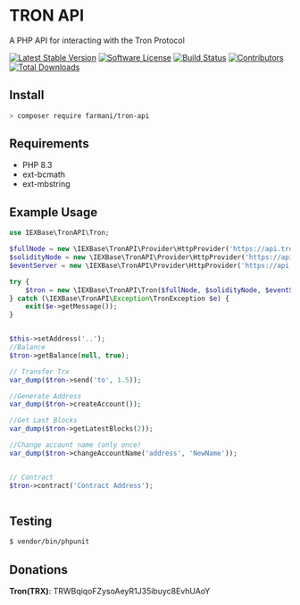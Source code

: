 # TRON API
A PHP API for interacting with the Tron Protocol

[![Latest Stable Version](https://poser.pugx.org/farmani/tron-api/version)](https://packagist.org/packages/farmani/tron-api)
[![Software License](https://img.shields.io/badge/license-MIT-brightgreen.svg?style=flat-square)](LICENSE)
[![Build Status](https://api.travis-ci.com/farmani/tron-api.svg?branch=master)](https://travis-ci.com/farmani/tron-api)
[![Contributors](https://img.shields.io/github/contributors/farmani/tron-api.svg)](https://github.com/farmani/tron-api/graphs/contributors)
[![Total Downloads](https://img.shields.io/packagist/dt/farmani/tron-api.svg?style=flat-square)](https://packagist.org/packages/farmani/tron-api)

## Install

```bash
> composer require farmani/tron-api
```
## Requirements

* PHP 8.3
* ext-bcmath
* ext-mbstring

## Example Usage

```php
use IEXBase\TronAPI\Tron;

$fullNode = new \IEXBase\TronAPI\Provider\HttpProvider('https://api.trongrid.io');
$solidityNode = new \IEXBase\TronAPI\Provider\HttpProvider('https://api.trongrid.io');
$eventServer = new \IEXBase\TronAPI\Provider\HttpProvider('https://api.trongrid.io');

try {
    $tron = new \IEXBase\TronAPI\Tron($fullNode, $solidityNode, $eventServer);
} catch (\IEXBase\TronAPI\Exception\TronException $e) {
    exit($e->getMessage());
}


$this->setAddress('..');
//Balance
$tron->getBalance(null, true);

// Transfer Trx
var_dump($tron->send('to', 1.5));

//Generate Address
var_dump($tron->createAccount());

//Get Last Blocks
var_dump($tron->getLatestBlocks(2));

//Change account name (only once)
var_dump($tron->changeAccountName('address', 'NewName'));


// Contract
$tron->contract('Contract Address');



```

## Testing

``` bash
$ vendor/bin/phpunit
```

## Donations
**Tron(TRX)**: TRWBqiqoFZysoAeyR1J35ibuyc8EvhUAoY
